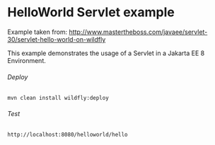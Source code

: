 HelloWorld Servlet example
=====================================
Example taken from: http://www.mastertheboss.com/javaee/servlet-30/servlet-hello-world-on-wildfly

This example demonstrates the usage of a Servlet in a Jakarta EE 8 Environment.

###### Deploy
```shell
mvn clean install wildfly:deploy
```
###### Test
```shell
http://localhost:8080/helloworld/hello
```
